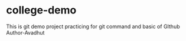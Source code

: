 # college-demo
This is git demo project
practicing for git command and basic of GIthub
Author-Avadhut
